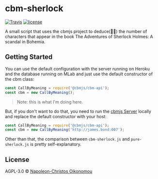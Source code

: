 # cbm-sherlock

[![Travis](https://img.shields.io/travis/com/cbmjs/cbm-sherlock.svg?style=for-the-badge&label=Travis+CI&logo=travis)](https://travis-ci.org/cbmjs/cbm-sherlock) [![license](https://img.shields.io/github/license/cbmjs/cbm-sherlock.svg?style=for-the-badge)](https://github.com/cbmjs/cbm-sherlock/blob/master/LICENSE)

A small script that uses the cbmjs project to deduce(🕵🏼) the number of characters that appear in the book The Adventures of Sherlock Holmes: A scandal in Bohemia.

## Getting Started

You can use the default configuration with the server running on Heroku and the database running on MLab and just use the default constructor of the cbm class:

```javascript
const CallByMeaning = require('@cbmjs/cbm-api');
const cbm = new CallByMeaning();
```

> Note: this is what I'm doing here.

But, if you don't want to do that, you need to run the [cbmjs Server](https://github.com/cbmjs/cbm-engine) locally and replace the default constructor with your host:

```javascript
const CallByMeaning = require('@cbmjs/cbm-api');
const cbm = new CallByMeaning('http://james.bond:007');
```

Other than that, the comparison between `cbm-sherlock.js` and `pure-sherlock.js` is pretty self-explanatory.

## License

AGPL-3.0 © [Napoleon-Christos Oikonomou](https://iamnapo.me)
